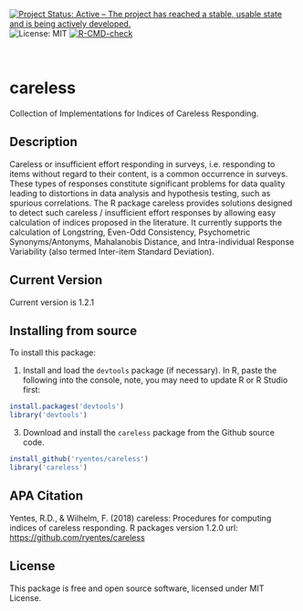 <!-- badges: start -->
[![Project Status: Active – The project has reached a stable, usable state and is being actively developed.](https://www.repostatus.org/badges/latest/active.svg)](https://www.repostatus.org/#active)
![License: MIT](https://img.shields.io/badge/License-MIT-yellow.svg)
[![R-CMD-check](https://github.com/ryentes/careless/workflows/R-CMD-check/badge.svg)](https://github.com/ryentes/careless/actions)
<!-- badges: end -->

<br/>

# careless
Collection of Implementations for Indices of Careless Responding.

## Description
Careless or insufficient effort responding in surveys, i.e. responding to items without regard to their content, is a common occurrence in surveys. These types of responses constitute significant problems for data quality leading to distortions in data analysis and hypothesis testing, such as spurious correlations. The R package careless provides solutions designed to detect such careless / insufficient effort responses by allowing easy calculation of indices proposed in the literature. It currently supports the calculation of Longstring, Even-Odd Consistency, Psychometric Synonyms/Antonyms, Mahalanobis Distance, and Intra-individual Response Variability (also termed Inter-item Standard Deviation).

## Current Version
Current version is 1.2.1

## Installing from source

To install this package:

1) Install and load the `devtools` package (if necessary). In R, paste the following into the console, note, you may need to update R or R Studio first:

```r
install.packages('devtools')
library('devtools')
```

3) Download and install the `careless` package from the Github source code.

```r
install_github('ryentes/careless')
library('careless')
```

## APA Citation
Yentes, R.D., & Wilhelm, F. (2018) careless: Procedures for computing indices of careless responding. R packages version 1.2.0 url: https://github.com/ryentes/careless

## License

This package is free and open source software, licensed under MIT License.
